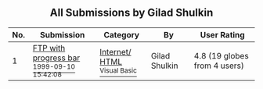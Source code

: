 ﻿<div align="center">

## All Submissions by Gilad Shulkin

</div>

No.  | Submission | Category | By   | User Rating
---- | ---------- | -------- | ---- | -----------
1 | [FTP with progress bar<br /><sup>1999-09-10 15:42:08</sup>](https://github.com/Planet-Source-Code/gilad-shulkin-ftp-with-progress-bar__1-3463) | [Internet/ HTML<br /><sup>Visual Basic</sup>](../ByCategory/internet-html__1-34.md) | Gilad Shulkin | 4.8 (19 globes from 4 users)
